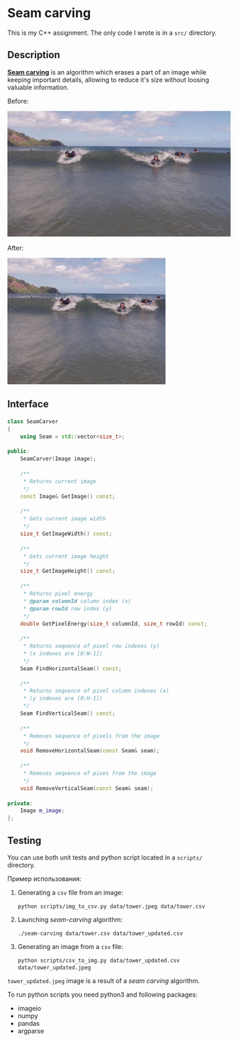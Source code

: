 # Seam carving

This is my C++ assignment. The only code I wrote is in a `src/` directory.

## Description

[**Seam carving**](https://en.wikipedia.org/wiki/Seam_carving) is an algorithm which erases a part of an image while keeping important details, 
allowing to reduce it's size without loosing valuable information.

Before:

![](/data/text/wavebefore.png)

After:

![](/data/text/waveafter.png)

## Interface

```cpp
class SeamCarver
{
    using Seam = std::vector<size_t>;

public:
    SeamCarver(Image image);

    /**
     * Returns current image
     */
    const Image& GetImage() const;

    /**
     * Gets current image width
     */
    size_t GetImageWidth() const;

    /**
     * Gets current image height
     */
    size_t GetImageHeight() const;

    /**
     * Returns pixel energy
     * @param columnId column index (x)
     * @param rowId row index (y)
     */
    double GetPixelEnergy(size_t columnId, size_t rowId) const;

    /**
     * Returns sequence of pixel row indexes (y)
     * (x indexes are [0:W-1])
     */
    Seam FindHorizontalSeam() const;

    /**
     * Returns sequence of pixel column indexes (x)
     * (y indexes are [0:H-1])
     */
    Seam FindVerticalSeam() const;

    /**
     * Removes sequence of pixels from the image
     */
    void RemoveHorizontalSeam(const Seam& seam);

    /**
     * Removes sequence of pixes from the image
     */
    void RemoveVerticalSeam(const Seam& seam);

private:
    Image m_image;
};
```

## Testing

You can use both unit tests and python script located in a `scripts/` directory.

Пример использования:
1. Generating a `csv` file from an image:
   ```
   python scripts/img_to_csv.py data/tower.jpeg data/tower.csv
   ```
2. Launching *seam-carving* algorithm:
   ```
   ./seam-carving data/tower.csv data/tower_updated.csv    
   ```
3. Generating an image from a `csv` file:
   ```
   python scripts/csv_to_img.py data/tower_updated.csv data/tower_updated.jpeg 
   ```

`tower_updated.jpeg` image is a result of a *seam carving* algorithm.

To run python scripts you need python3 and following packages:
* imageio
* numpy
* pandas
* argparse
